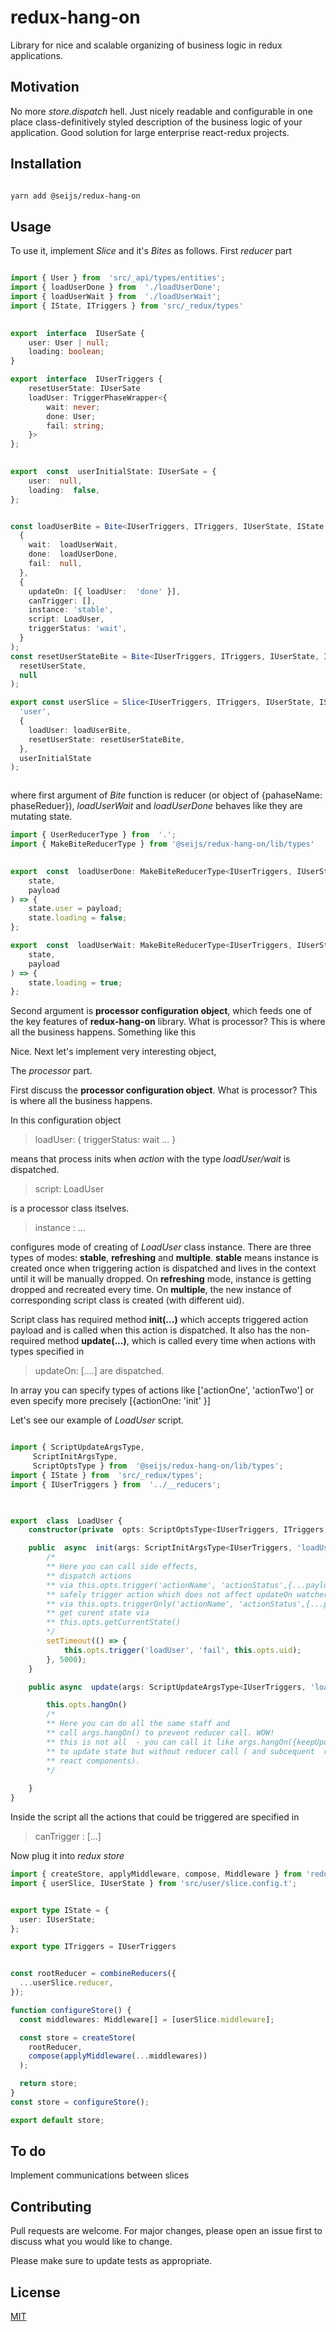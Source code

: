 # redux-hang-on

Library for nice and scalable organizing of business logic in redux applications.

## Motivation
No more *store.dispatch* hell. Just nicely readable and configurable in one place class-definitively styled description of the business logic of your application. Good solution for large enterprise react-redux projects.

## Installation

```bash

yarn add @seijs/redux-hang-on

```

## Usage

To use it, implement *Slice* and it's *Bites*  as follows.
First *reducer* part
```typescript

import { User } from  'src/_api/types/entities';
import { loadUserDone } from  './loadUserDone';
import { loadUserWait } from  './loadUserWait';
import { IState, ITriggers } from 'src/_redux/types'
  

export  interface  IUserSate {
	user: User | null;
	loading: boolean;
}

export  interface  IUserTriggers {
	resetUserState: IUserSate
	loadUser: TriggerPhaseWrapper<{
		wait: never;
		done: User;
		fail: string;
	}>
};
  

export  const  userInitialState: IUserSate = {
	user:  null,
	loading:  false,
};


const loadUserBite = Bite<IUserTriggers, ITriggers, IUserState, IState, 'loadUser'>(
  {
  	wait:  loadUserWait,
	done:  loadUserDone,
	fail:  null,
  },
  {
    updateOn: [{ loadUser:  'done' }],
    canTrigger: [],
    instance: 'stable',
    script: LoadUser,
    triggerStatus: 'wait',
  }
);
const resetUserStateBite = Bite<IUserTriggers, ITriggers, IUserState, IState, 'resetUserState'>(
  resetUserState,
  null
);

export const userSlice = Slice<IUserTriggers, ITriggers, IUserState, IState>(
  'user',
  {
    loadUser: loadUserBite,
    resetUserState: resetUserStateBite,
  },
  userInitialState
);



```
where first argument of *Bite* function is reducer (or object of {pahaseName: phaseReduer}),
*loadUserWait* and *loadUserDone* behaves like they are mutating state.

```typescript
import { UserReducerType } from  '.';
import { MakeBiteReducerType } from '@seijs/redux-hang-on/lib/types'
  

export  const  loadUserDone: MakeBiteReducerType<IUserTriggers, IUserState, 'loadUser'>['done'] = (
	state,
	payload
) => {
	state.user = payload;
	state.loading = false;
};

export  const  loadUserWait: MakeBiteReducerType<IUserTriggers, IUserState, 'loadUser'>['wait'] = (
	state,
	payload
) => {
	state.loading = true;
};
```

Second argument is **processor configuration object**, 
which feeds one of the key features of **redux-hang-on** library. 
What is processor? This is  where all the business happens.
Something like this


Nice. Next let's implement very interesting object, 

The *processor* part.

First discuss the **processor configuration object**.
What is processor? This is  where all the business happens.

In this configuration object 
> loadUser: { 
triggerStatus: wait 
...
}

means that process inits when *action* with the type *loadUser/wait* is dispatched.

>script: LoadUser

is a processor class itselves. 

>instance : ... 

 configures mode of creating of *LoadUser* class instance. There are three types of modes: **stable**, **refreshing** and **multiple**. **stable** means instance is created once when triggering action is dispatched and lives in the context until it will be manually dropped. On **refreshing** mode, instance is getting dropped and recreated every time. On **multiple**, the new instance of corresponding script class is created (with different uid).

  

Script class has required method **init(...)** which accepts triggered action payload and
is called when this action is dispatched.
It also has the non-required method **update(...)**, which is called every time when
actions with types specified in 
>updateOn: [....] are dispatched.

In array you can specify types of actions like ['actionOne', 'actionTwo'] or even specify more precisely [{actionOne: 'init' }] 

Let's see our example of *LoadUser* script.
```typescript

import { ScriptUpdateArgsType,
	 ScriptInitArgsType, 
	 ScriptOptsType } from  '@seijs/redux-hang-on/lib/types';
import { IState } from  'src/_redux/types';
import { IUserTriggers } from  '../__reducers';

  

export  class  LoadUser {
	constructor(private  opts: ScriptOptsType<IUserTriggers, ITriggers, IState,'loadUser'>) {}

	public  async  init(args: ScriptInitArgsType<IUserTriggers, 'loadUser', 'wait'>) {
		/*
        ** Here you can call side effects, 
		** dispatch actions 
		** via this.opts.trigger('actionName', 'actionStatus',{...payload})
		** safely trigger action which does not affect updateOn watchers
		** via this.opts.triggerOnly('actionName', 'actionStatus',{...payload})
        ** get curent state via
        ** this.opts.getCurrentState()
		*/ 
		setTimeout(() => {
			this.opts.trigger('loadUser', 'fail', this.opts.uid);
		}, 5000);
	}

	public async  update(args: ScriptUpdateArgsType<IUserTriggers, 'loadUser', 'done'>) {

		this.opts.hangOn()
		/* 
        ** Here you can do all the same staff and 
		** call args.hangOn() to prevent reducer call. WOW!
		** this is not all  - you can call it like args.hangOn({keepUpdate: true}) 
		** to update state but without reducer call ( and subcequent  rendering in
		** react components). 
		*/
		
	}
}
```
Inside the script all the actions that could be triggered are specified in 
>canTrigger : [...]

Now  plug it into *redux* *store*

```typescript
import { createStore, applyMiddleware, compose, Middleware } from 'redux';
import { userSlice, IUserState } from 'src/user/slice.config.t';


export type IState = {
  user: IUserState;
};

export type ITriggers = IUserTriggers


const rootReducer = combineReducers({
  ...userSlice.reducer,
});

function configureStore() {
  const middlewares: Middleware[] = [userSlice.middleware];

  const store = createStore(
    rootReducer,
    compose(applyMiddleware(...middlewares))
  );

  return store;
}
const store = configureStore();

export default store;

```

## To do

Implement communications between slices

  


## Contributing

Pull requests are welcome. For major changes, please open an issue first to discuss what you would like to change.

  

Please make sure to update tests as appropriate.

  

## License

[MIT](https://choosealicense.com/licenses/mit/)

